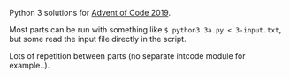 Python 3 solutions for [Advent of Code 2019](https://adventofcode.com/2019).

Most parts can be run with something like `$ python3 3a.py < 3-input.txt`, but some read the input file directly in the script.

Lots of repetition between parts (no separate intcode module for example..).
